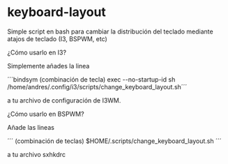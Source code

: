 # keyboard-layout
Simple script en bash para cambiar la distribución del teclado mediante atajos de teclado (I3, BSPWM, etc)

¿Cómo usarlo en I3?

Simplemente añades la linea 

´´´bindsym (combinación de tecla) exec --no-startup-id sh /home/andres/.config/i3/scripts/change_keyboard_layout.sh´´´ 

a tu archivo de configuración de I3WM.

¿Cómo usarlo en BSPWM? 

Añade las lineas 

´´´ (combinación de teclas)
        $HOME/.scripts/change_keyboard_layout.sh
´´´

a tu archivo sxhkdrc

